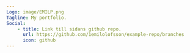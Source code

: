 ```yaml
---
Logo: image/EMILP.png
Tagline: My portfolio.
Social:
    - title: Link till sidans github repo.
      url: https://github.com/1emilolofsson/example-repo/branches
      icon: github
---
```

